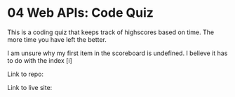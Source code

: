 # 04 Web APIs: Code Quiz

This is a coding quiz that keeps track of highscores based on time. The more time you have left the better.

I am unsure why my first item in the scoreboard is undefined. I believe it has to do with the index [i]

Link to repo:

Link to live site: 
